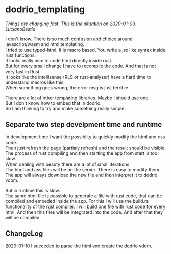 # dodrio_templating

*Things are changing fast. This is the situation on 2020-01-09. LucianoBestia*  

I don't know. There is so much confusion and choice around javascript/wasm and html templating.  
I tried to use typed-html. It is macro based. You write a jsx like syntax inside rust functions.  
It looks really nice to code html directly inside rust.  
But for every small change I have to recompile the code. And that is not very fast in Rust.  
It looks like the intellisense (RLS or rust-analyzer) have a hard time to understand macros like this.  
When something goes wrong, the error msg is just terrible.

There are a lot of other templating libraries. Maybe I should use one.  
But I don't know how to embed that in dodrio.  
So I am thinking to try and make something really simple.  

## Separate two step develpment time and runtime

In development time I want the possiblity to quickly modify the html and css code.  
Then just refresh the page (partialy refresh) and the result should be visible.  
The process of rust compiling and then starting the app from start is too slow.  
When dealing with beauty there are a lot of small iterations.  
The html and css files will be on the server. There is easy to modify them.  
The app will always download the new file and then interpret it to dodrio vdom.  

But in runtime this is slow.  
The same html file is possible to generate a file with rust code, that can be compiled and embeded inside the app. For this I will use the build.rs functionality of the rust compiler. I will build one file with rust code for every html. And then this files will be integrated into the code. And after that they will be compiled.  

## ChangeLog

2020-01-10 I succeded to parse the html and create the dodrio vdom.


